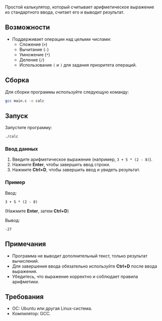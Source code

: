 Простой калькулятор, который считывает арифметическое выражение из стандартного ввода, считает его и выводит результат.

## Возможности
- Поддерживает операции над целыми числами:
  - Сложение (`+`)
  - Вычитание (`-`)
  - Умножение (`*`)
  - Деление (`/`)
  - Использование `(` и `)` для задания приоритета операций.

## Сборка
Для сборки программы используйте следующую команду:
```bash
gcc main.c -o calc
```

## Запуск
Запустите программу:
```bash
./calc
```

### Ввод данных
1. Введите арифметическое выражение (например, `3 + 5 * (2 - 8)`).
2. Нажмите **Enter**, чтобы завершить ввод строки.
3. Нажмите **Ctrl+D**, чтобы завершить ввод и увидеть результат.

### Пример
Ввод:
```
3 + 5 * (2 - 8)
```
(Нажмите **Enter**, затем **Ctrl+D**)

Вывод:
```
-27
```

## Примечания
- Программа не выводит дополнительный текст, только результат вычислений.
- Для завершения ввода обязательно используйте **Ctrl+D** после ввода выражения.
- Убедитесь, что выражение корректно и соблюдает правила арифметики.

## Требования
- ОС: Ubuntu или другая Linux-система.
- Компилятор: GCC.
